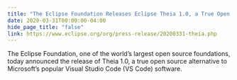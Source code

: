 ```yaml
---
title: "The Eclipse Foundation Releases Eclipse Theia 1.0, a True Open Source Alternative to Visual Studio Code"
date: 2020-03-31T00:00:00-04:00
hide_page_title: "false"
link: https://www.eclipse.org/org/press-release/20200331-theia.php
---
```

The Eclipse Foundation, one of the world’s largest open source foundations, today announced the release of Theia 1.0, a true open source alternative to Microsoft’s popular Visual Studio Code (VS Code) software.